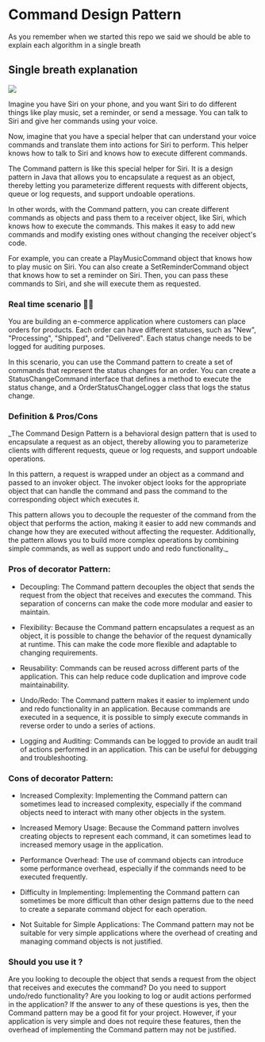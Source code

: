 
# Command Design Pattern

As you remember when we started this repo we said we should be able to explain each algorithm in a single breath

## Single breath explanation
![](https://media4.giphy.com/media/l41lWMPkMkfIYr9zW/giphy.gif)


Imagine you have Siri on your phone, and you want Siri to do different things like play music, set a reminder, or send a message. You can talk to Siri and give her commands using your voice.

Now, imagine that you have a special helper that can understand your voice commands and translate them into actions for Siri to perform. This helper knows how to talk to Siri and knows how to execute different commands.

The Command pattern is like this special helper for Siri. It is a design pattern in Java that allows you to encapsulate a request as an object, thereby letting you parameterize different requests with different objects, queue or log requests, and support undoable operations.

In other words, with the Command pattern, you can create different commands as objects and pass them to a receiver object, like Siri, which knows how to execute the commands. This makes it easy to add new commands and modify existing ones without changing the receiver object's code.

For example, you can create a PlayMusicCommand object that knows how to play music on Siri. You can also create a SetReminderCommand object that knows how to set a reminder on Siri. Then, you can pass these commands to Siri, and she will execute them as requested.


###  Real time scenario 🤙🏾
You are building an e-commerce application where customers can place orders for products. Each order can have different statuses, such as "New", "Processing", "Shipped", and "Delivered". Each status change needs to be logged for auditing purposes.

In this scenario, you can use the Command pattern to create a set of commands that represent the status changes for an order. You can create a StatusChangeCommand interface that defines a method to execute the status change, and a OrderStatusChangeLogger class that logs the status change.

### Definition & Pros/Cons

_The Command Design Pattern is a behavioral design pattern that is used to encapsulate a request as an object, thereby allowing you to parameterize clients with different requests, queue or log requests, and support undoable operations.

In this pattern, a request is wrapped under an object as a command and passed to an invoker object. The invoker object looks for the appropriate object that can handle the command and pass the command to the corresponding object which executes it.

This pattern allows you to decouple the requester of the command from the object that performs the action, making it easier to add new commands and change how they are executed without affecting the requester. Additionally, the pattern allows you to build more complex operations by combining simple commands, as well as support undo and redo functionality._

### Pros of decorator Pattern:

* Decoupling: The Command pattern decouples the object that sends the request from the object that receives and executes the command. This separation of concerns can make the code more modular and easier to maintain.

* Flexibility: Because the Command pattern encapsulates a request as an object, it is possible to change the behavior of the request dynamically at runtime. This can make the code more flexible and adaptable to changing requirements.

* Reusability: Commands can be reused across different parts of the application. This can help reduce code duplication and improve code maintainability.

* Undo/Redo: The Command pattern makes it easier to implement undo and redo functionality in an application. Because commands are executed in a sequence, it is possible to simply execute commands in reverse order to undo a series of actions.

* Logging and Auditing: Commands can be logged to provide an audit trail of actions performed in an application. This can be useful for debugging and troubleshooting.


### Cons of decorator Pattern:

* Increased Complexity: Implementing the Command pattern can sometimes lead to increased complexity, especially if the command objects need to interact with many other objects in the system.

* Increased Memory Usage: Because the Command pattern involves creating objects to represent each command, it can sometimes lead to increased memory usage in the application.

* Performance Overhead: The use of command objects can introduce some performance overhead, especially if the commands need to be executed frequently.

* Difficulty in Implementing: Implementing the Command pattern can sometimes be more difficult than other design patterns due to the need to create a separate command object for each operation.

* Not Suitable for Simple Applications: The Command pattern may not be suitable for very simple applications where the overhead of creating and managing command objects is not justified.

### Should you use it ?

Are you looking to decouple the object that sends a request from the object that receives and executes the command? Do you need to support undo/redo functionality? Are you looking to log or audit actions performed in the application? If the answer to any of these questions is yes, then the Command pattern may be a good fit for your project. However, if your application is very simple and does not require these features, then the overhead of implementing the Command pattern may not be justified.
